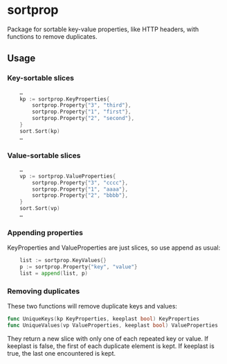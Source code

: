 # sortprop
Package for sortable key-value properties, like HTTP headers, with functions to remove duplicates.

## Usage

### Key-sortable slices

```go
	…
	kp := sortprop.KeyProperties{
		sortprop.Property{"3", "third"},
		sortprop.Property{"1", "first"},
		sortprop.Property{"2", "second"},
	}
	sort.Sort(kp)
	…
```

### Value-sortable slices

```go
	…
	vp := sortprop.ValueProperties{
		sortprop.Property{"3", "cccc"},
		sortprop.Property{"1", "aaaa"},
		sortprop.Property{"2", "bbbb"},
	}
	sort.Sort(vp)
	…
```

### Appending properties

KeyProperties and ValueProperties are just slices, so use append as usual:

```go
	list := sortprop.KeyValues{}
	p := sortprop.Property{"key", "value"}
	list = append(list, p)
```

### Removing duplicates

These two functions will remove duplicate keys and values:
```go
func UniqueKeys(kp KeyProperties, keeplast bool) KeyProperties
func UniqueValues(vp ValueProperties, keeplast bool) ValueProperties
```

They return a new slice with only one of each repeated key or value. If keeplast is false, the first of each duplicate
element is kept. If keeplast is true, the last one encountered is kept.

